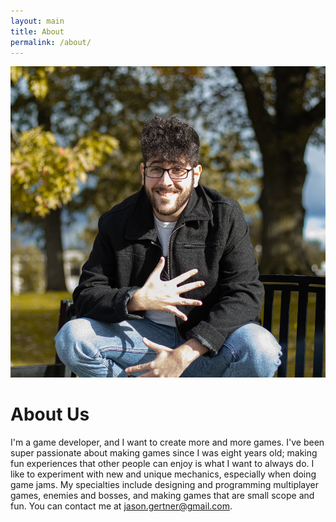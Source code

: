 ```yaml
---
layout: main
title: About
permalink: /about/
---
```


<div style="text-align: center;">
    <img class="main-logo" src="/assets/jason/Jason_23.jpg" alt="Jason"/>
</div>

# About Us
I'm a game developer, and I want to create more and more games. I've been super passionate about making games since I was eight years old; making fun experiences that other people can enjoy is what I want to always do. I like to experiment with new and unique mechanics, especially when doing game jams. My specialties include designing and programming multiplayer games, enemies and bosses, and making games that are small scope and fun. You can contact me at jason.gertner@gmail.com.